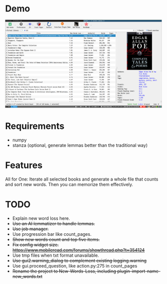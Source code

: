 # Demo

![](demo.png)

# Requirements

* numpy
* stanza (optional, generate lemmas better than the traditional way)

# Features

All for One: Iterate all selected books and generate a whole file that counts and sort new words. Then you can memorize them effectively.

# TODO

* Explain new word loss here.
* ~~Use an AI lemmatizer to handle lemmas.~~
* ~~Use job manager.~~
* Use progression bar like count_pages.
* ~~Show new words count and top five items.~~
* ~~Fix config widget size. https://www.mobileread.com/forums/showthread.php?t=354124~~
* Use tmp files when txt format unavailable.
* ~~Use gui2.warning_dialog to complement existing logging.warning~~
* Use gui.proceed_question, like action.py:275 in count_pages
* ~~Rename the project to New-Words-Loss, including plugin-import-name-new_words.txt~~
